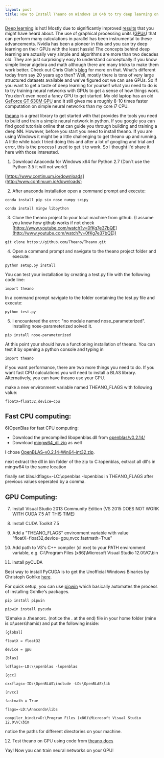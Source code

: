 ```yaml
---
layout: post
title: How to Install Theano on Windows 10 64b to try deep learning on GPUs
---
```


[Deep learning](http://en.wikipedia.org/wiki/Deep_learning) is hot! Mostly due to significantly improved [results](http://www.technologyreview.com/s/513696/deep-learning/) that you might have heard about. The use of graphical processing units ([GPUs](http://en.wikipedia.org/wiki/Graphics_processing_unit)) that can perform many calculations in parallel has been instrumental to these advancements. Nvidia has been a pioneer in this and you can try deep learning on their GPUs with the least hassle! The concepts behind deep learning are actually very simple and algorithms are more than two decades old. They are just surprisingly easy to understand conceptually if you know simple linear algebra and math although there are many tricks to make them work better. Check out Chris Olah's [blog](http://colah.github.io/) for more on that. What's different today from say 20 years ago then? Well, mostly there is tons of very large structured datasets available and we've figured out we can use GPUs. So if you want to get a taste of deep learning for yourself what you need to do is to try training neural networks with GPUs to get a sense of how things work. You don't even need a fancy GPU to get started. My old laptop has an old [GeForce GT 630M GPU](http://www.geforce.com/hardware/notebook-gpus/geforce-gt-630m) and it still gives me a roughly 8-10 times faster computation on simple neural networks than my core i7 CPU.

[theano](http://en.wikipedia.org/wiki/Theano_%28software%29) is a great library to get started with that provides the tools you need to build and train a simple neural network in python. If you google you can find good tutorials online that can guide you through building and training a deep NN. However, before you start you need to install theano. If you are using Windows it might be a little challenging to get theano up and running. A little while back I tried doing this and after a lot of googling and trial and error, this is the process I used to get it to work. So I thought I'd share it here with those interested.

1) Download Anaconda for Windows x64 for Python 2.7 (Don`t use the Python 3.5 it will not work!)

[https://www.continuum.io/downloads](http://www.continuum.io/downloads)

2) After anaconda installation open a command prompt and execute:

```
conda install pip six nose numpy scipy

conda install mingw libpython
```

3) Clone the theano project to your local machine from github. (I assume you know how github works if not check [https://www.youtube.com/watch?v=0fKg7e37bQE](http://www.youtube.com/watch?v=0fKg7e37bQE))

```
git clone https://github.com/Theano/Theano.git
```

4) Open a command prompt and navigate to the theano project folder and execute:

```
python setup.py install
```

You can test your installation by creating a test.py file with the following code line:

```
import theano
```

In a command prompt navigate to the folder containing the test.py file and execute:

```
python test.py
```

5) I encountered the error: "no module named nose_parameterized". Installing nose-parameterized solved it.

```
pip install nose-parameterized
```
At this point your should have a functioning installation of theano. You can test it by opening a python console and typing in

```
import theano
```
if you want performance, there are two more things you need to do. If you want fast CPU calculations you will need to install a BLAS library. Alternatively, you can have theano use your GPU.

make a new environment variable named THEANO_FLAGS with following value:
```
floatX=float32,device=cpu
```

## Fast CPU computing:

6)OpenBlas for fast CPU computing:

-   Download the precompiled libopenblas.dll from [openblas/v0.2.14/](http://sourceforge.net/projects/openblas/files/v0.2.14/)
-   Download [mingw64_dll.zip](http://sourceforge.net/projects/openblas/files/v0.2.14/mingw64_dll.zip/download) as well

I chose [OpenBLAS-v0.2.14-Win64-int32.zip](http://sourceforge.net/projects/openblas/files/v0.2.14/OpenBLAS-v0.2.14-Win64-int32.zip/download).

next extract the dll in bin folder of the zip to C:\openblas, extract all dll's in mingw64 to the same location

finally set blas.ldflags=-LC:\\openblas -lopenblas in THEANO_FLAGS after previous values seperated by a comma.

## GPU Computing:

7) Install Visual Studio 2013 Community Edition (VS 2015 DOES NOT WORK WITH CUDA 7.5 AT THIS TIME)

8) Install CUDA Toolkit 7.5

9) Add a "THEANO_FLAGS" environment variable with value "floatX=float32,device=gpu,nvcc.fastmath=True"

10) Add path to VS's C++ compiler (cl.exe) to your PATH environment variable, e.g. C:\Program Files (x86)\Microsoft Visual Studio 12.0\VC\bin

11)  install pyCUDA

Best way to install PyCUDA is to get the Unofficial Windows Binaries by Christoph Gohlke [here](http://www.lfd.uci.edu/%7Egohlke/pythonlibs/).

For quick setup, you can use [pipwin](http://github.com/lepisma/pipwin) which basically automates the process of installing Gohlke's packages.

```
pip install pipwin

pipwin install pycuda
```

12)make a .theanorc. (notice the . at the end) file in your home folder (mine is c:\users\hamid) and put the following inside:

```
[global]

floatX = float32

device = gpu

[blas]

ldflags=-LD:\\openblas -lopenblas

[gcc]

cxxflags=-ID:\OpenBLAS\include -LD:\OpenBLAS\lib

[nvcc]

fastmath = True

flags=-LD:\Anaconda\libs

compiler_bindir=D:\Program Files (x86)\Microsoft Visual Studio 12.0\VC\bin
```

notice the paths for different directories on your machine.

12) Test theano on GPU using code from [theano docs](http://deeplearning.net/software/theano/tutorial/using_gpu.html)

Yay! Now you can train neural networks on your GPU!
